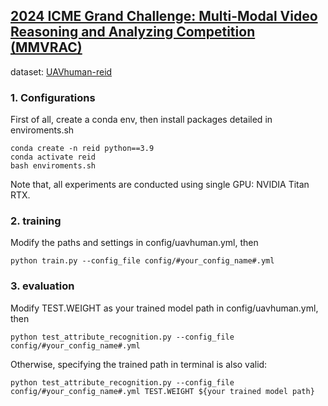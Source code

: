 ## [2024 ICME Grand Challenge: Multi-Modal Video Reasoning and Analyzing Competition (MMVRAC)](https://sutdcv.github.io/MMVRAC/)

dataset: [UAVhuman-reid](https://github.com/sutdcv/UAV-Human)

### 1. Configurations
First of all, create a conda env, then install packages detailed in enviroments.sh
```
conda create -n reid python==3.9
conda activate reid
bash enviroments.sh
```

Note that, all experiments are conducted using single GPU: NVIDIA Titan RTX.

### 2. training
Modify the paths and settings in config/uavhuman.yml, then

```
python train.py --config_file config/#your_config_name#.yml   
```

### 3. evaluation
Modify TEST.WEIGHT as your trained model path in config/uavhuman.yml, then

```
python test_attribute_recognition.py --config_file config/#your_config_name#.yml
```

Otherwise, specifying the trained path in terminal is also valid:

```
python test_attribute_recognition.py --config_file config/#your_config_name#.yml TEST.WEIGHT ${your trained model path}
```


